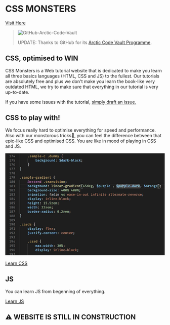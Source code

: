 # CSS MONSTERS
[Visit Here](https://electrolyte-orb.github.io/cssmonsters/)
> ![GitHub-Arctic-Code-Vault](https://news.thewindowsclub.com/wp-content/uploads/2020/07/GitHub-Arctic-Code-Vault-1.jpg)
>
> UPDATE: Thanks to GitHub for its [Arctic Code Vault Programme](https://archiveprogram.github.com/).

## CSS, optimised to WIN
CSS Monsters is a Web tutorial website that is dedicated to make you learn all three basics languages (HTML, CSS and JS) to the fullest. Our tutorials are absolutely free and plus we don't make you learn the book-like very outdated HTML, we try to make sure that everything in our tutorial is very up-to-date.

If you have some issues with the tutorial, [simply draft an issue.](https://github.com/electrolyte-orb/cssmonsters/issues/new)

## CSS to play with!
We focus really hard to optimise everything for speed and performance. Also with our monstorous tricks👻, you can feel the difference between that epic-like CSS and optimised CSS. You are like in mood of playing in CSS and JS.

![Visual Studio Code](/images/screenshot.jpg)

[Learn CSS](#)

## JS
You can learn JS from begenning of everything.

[Learn JS](#)

## ⚠ WEBSITE IS STILL IN CONSTRUCTION